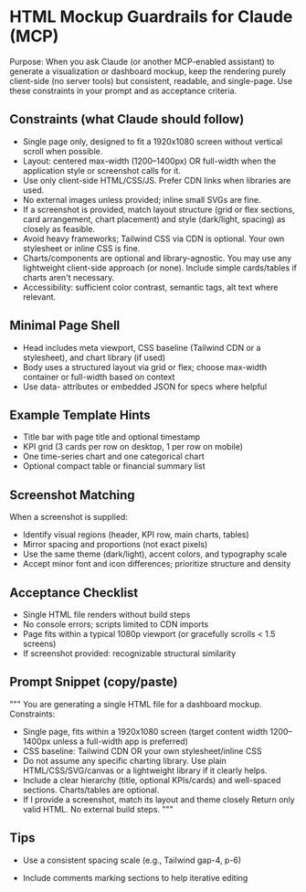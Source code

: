 # HTML Mockup Guardrails for Claude (MCP)

Purpose: When you ask Claude (or another MCP-enabled assistant) to generate a visualization or dashboard mockup, keep the rendering purely client-side (no server tools) but consistent, readable, and single-page. Use these constraints in your prompt and as acceptance criteria.

## Constraints (what Claude should follow)

- Single page only, designed to fit a 1920x1080 screen without vertical scroll when possible.
- Layout: centered max-width (1200–1400px) OR full-width when the application style or screenshot calls for it.
- Use only client-side HTML/CSS/JS. Prefer CDN links when libraries are used.
- No external images unless provided; inline small SVGs are fine.
- If a screenshot is provided, match layout structure (grid or flex sections, card arrangement, chart placement) and style (dark/light, spacing) as closely as feasible.
- Avoid heavy frameworks; Tailwind CSS via CDN is optional. Your own stylesheet or inline CSS is fine.
- Charts/components are optional and library-agnostic. You may use any lightweight client-side approach (or none). Include simple cards/tables if charts aren't necessary.
- Accessibility: sufficient color contrast, semantic tags, alt text where relevant.

## Minimal Page Shell

- Head includes meta viewport, CSS baseline (Tailwind CDN or a stylesheet), and chart library (if used)
- Body uses a structured layout via grid or flex; choose max-width container or full-width based on context
- Use data- attributes or embedded JSON for specs where helpful

## Example Template Hints

- Title bar with page title and optional timestamp
- KPI grid (3 cards per row on desktop, 1 per row on mobile)
- One time-series chart and one categorical chart
- Optional compact table or financial summary list

## Screenshot Matching

When a screenshot is supplied:

- Identify visual regions (header, KPI row, main charts, tables)
- Mirror spacing and proportions (not exact pixels)
- Use the same theme (dark/light), accent colors, and typography scale
- Accept minor font and icon differences; prioritize structure and density

## Acceptance Checklist

- Single HTML file renders without build steps
- No console errors; scripts limited to CDN imports
- Page fits within a typical 1080p viewport (or gracefully scrolls < 1.5 screens)
- If screenshot provided: recognizable structural similarity

## Prompt Snippet (copy/paste)

"""
You are generating a single HTML file for a dashboard mockup. Constraints:

- Single page, fits within a 1920x1080 screen (target content width 1200–1400px unless a full-width app is preferred)
- CSS baseline: Tailwind CDN OR your own stylesheet/inline CSS
- Do not assume any specific charting library. Use plain HTML/CSS/SVG/canvas or a lightweight library if it clearly helps.
- Include a clear hierarchy (title, optional KPIs/cards) and well-spaced sections. Charts/tables are optional.
- If I provide a screenshot, match its layout and theme closely
Return only valid HTML. No external build steps.
"""

## Tips

- Use a consistent spacing scale (e.g., Tailwind gap-4, p-6)

- Include comments marking sections to help iterative editing
